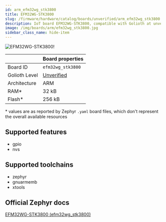 ```yaml
---
id: arm_efm32wg_stk3800
title: EFM32WG-STK3800
slug: /firmware/hardware/catalog/boards/unverified/arm_efm32wg_stk3800
description: IoT board EFM32WG-STK3800, compatible with Golioth at unverified level.
image: /img/boards/arm/efm32wg_stk3800.jpg
sidebar_class_name: hide-item
---
```


[//]: # (This is an auto-generated file, do not edit! Changes to it will be lost upon re-generation)

![EFM32WG-STK3800!](/img/boards/arm/efm32wg_stk3800.jpg "EFM32WG-STK3800")

|                | Board properties     |
| -------------  | -------------------- |
| Board ID       | `efm32wg_stk3800` |
| Golioth Level  | [Unverified](/firmware/hardware#unverified-boards) |
| Architecture   | ARM |
| RAM*           | 32 kB |
| Flash*         | 256 kB |

\* values are as reported by Zephyr `.yaml` board files, which don't represent the overall available resources



## Supported features

* gpio
* nvs

## Supported toolchains

* zephyr
* gnuarmemb
* xtools

## Official Zephyr docs

[EFM32WG-STK3800 (efm32wg_stk3800)](https://docs.zephyrproject.org/latest/boards/arm/efm32wg_stk3800/doc/index.html)
